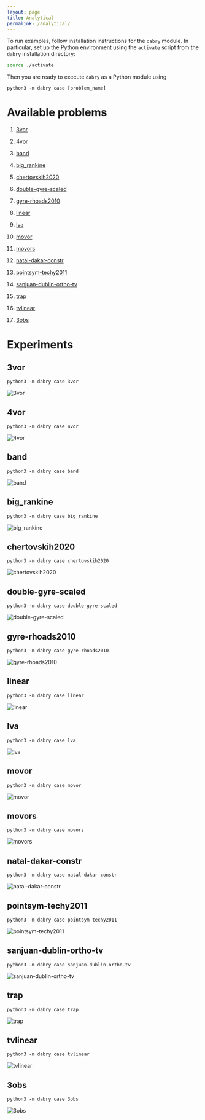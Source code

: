```yaml
---
layout: page    
title: Analytical
permalink: /analytical/
---
```


To run examples, follow installation instructions for the `dabry` module.
In particular, set up the Python environment using the `activate` script from the `dabry` installation directory:
```sh
source ./activate
```

Then you are ready to execute `dabry` as a Python module using

```
python3 -m dabry case [problem_name]
```

# Available problems

1) [3vor](#3vor)

2) [4vor](#4vor)

3) [band](#band)

4) [big_rankine](#big_rankine)

5) [chertovskih2020](#chertovskih2020)

6) [double-gyre-scaled](#double-gyre-scaled)

7) [gyre-rhoads2010](#gyre-rhoads2010)

8) [linear](#linear)

9) [lva](#lva)

10) [movor](#movor)

11) [movors](#movors)

12) [natal-dakar-constr](#natal-dakar-constr)

13) [pointsym-techy2011](#pointsym-techy2011)

14) [sanjuan-dublin-ortho-tv](#sanjuan-dublin-ortho-tv)

15) [trap](#trap)

16) [tvlinear](#tvlinear)

17) [3obs](#3obs)


# Experiments


## 3vor
```
python3 -m dabry case 3vor
```
![3vor](assets/gifs/3vor.gif)
## 4vor
```
python3 -m dabry case 4vor
```
![4vor](assets/gifs/4vor.gif)
## band
```
python3 -m dabry case band
```
![band](assets/gifs/band.gif)
## big_rankine
```
python3 -m dabry case big_rankine
```
![big_rankine](assets/gifs/big_rankine.gif)
## chertovskih2020
```
python3 -m dabry case chertovskih2020
```
![chertovskih2020](assets/gifs/chertovskih2020.gif)
## double-gyre-scaled
```
python3 -m dabry case double-gyre-scaled
```
![double-gyre-scaled](assets/gifs/double-gyre-scaled.gif)
## gyre-rhoads2010
```
python3 -m dabry case gyre-rhoads2010
```
![gyre-rhoads2010](assets/gifs/gyre-rhoads2010.gif)
## linear
```
python3 -m dabry case linear
```
![linear](assets/gifs/linear.gif)
## lva
```
python3 -m dabry case lva
```
![lva](assets/gifs/lva.gif)
## movor
```
python3 -m dabry case movor
```
![movor](assets/gifs/movor.gif)
## movors
```
python3 -m dabry case movors
```
![movors](assets/gifs/movors.gif)
## natal-dakar-constr
```
python3 -m dabry case natal-dakar-constr
```
![natal-dakar-constr](assets/gifs/natal-dakar-constr.gif)
## pointsym-techy2011
```
python3 -m dabry case pointsym-techy2011
```
![pointsym-techy2011](assets/gifs/pointsym-techy2011.gif)
## sanjuan-dublin-ortho-tv
```
python3 -m dabry case sanjuan-dublin-ortho-tv
```
![sanjuan-dublin-ortho-tv](assets/gifs/sanjuan-dublin-ortho-tv.gif)
## trap
```
python3 -m dabry case trap
```
![trap](assets/gifs/trap.gif)
## tvlinear
```
python3 -m dabry case tvlinear
```
![tvlinear](assets/gifs/tvlinear.gif)
## 3obs
```
python3 -m dabry case 3obs
```
![3obs](assets/gifs/3obs.gif)